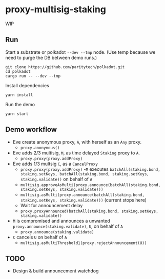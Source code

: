 # proxy-multisig-staking

WIP

## Run

Start a substrate or polkadot `--dev --tmp` node. (Use temp because we need to purge the DB between demo runs.)

```console
git clone https://github.com/paritytech/polkadot.git
cd polkadot
cargo run -- --dev --tmp
```

Install dependencies

```console
yarn install
```

Run the demo

```console
yarn start
```

## Demo workflow

- Eve create anonymous proxy, `A`, with herself as an `Any` proxy.
  - `proxy.anonymous()`
- Eve adds 2/3 multisig, `M`, as time delayed `Staking` proxy to `A`.
  - `proxy.proxy(proxy.addProxy)`
- Eve adds 1/3 multsig `C`, as a `CancelProxy`
  - `proxy.proxy(proxy.addProxy)`
-`M` executes `batchAll(staking.bond, staking.setKeys, batchAll(staking.bond, staking.setKeys, staking.validate))` on behalf of `A`
  - `multisig.approveAsMulti(proxy.announce(batchAll(staking.bond, staking.setKeys, staking.validate)))`
  - `multisig.asMulti(proxy.announce(batchAll(staking.bond, staking.setKeys, staking.validate)))` (current stops here)
  - Wait for announcement delay
  - `proxy.proxyAnnounced(batchAll(staking.bond, staking.setKeys, staking.validate))`
- `M` is compromised and announces a unwanted `proxy.announce(staking.validate)`, `U`, on behalf of `A`
  - `proxy.announce(staking.validate)`
- `C` cancels `U` on behalf of `A`
  - `multisig.asMultiThreshold1(proxy.rejectAnnouncement(U))`

## TODO

- Design & build announcement watchdog
